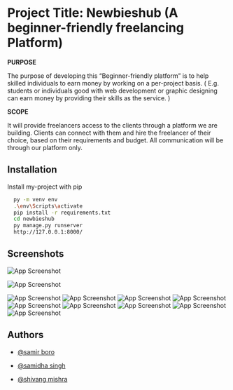 
# Project Title: Newbieshub (A beginner-friendly freelancing Platform)

**PURPOSE**

The purpose of developing this “Beginner-friendly platform” is to help skilled individuals to earn
money by working on a per-project basis. ( E.g. students or individuals good with web
development or graphic designing can earn money by providing their skills as the service. )

**SCOPE**

It will provide freelancers access to the clients through a platform we are building. Clients can
connect with them and hire the freelancer of their choice, based on their requirements and budget.
All communication will be through our platform only.


## Installation 

Install my-project with pip

```bash 
  py -m venv env
  .\env\Scripts\activate
  pip install -r requirements.txt
  cd newbieshub
  py manage.py runserver
  http://127.0.0.1:8000/
```
    
## Screenshots

![App Screenshot](https://github.com/Experiya/snapshot/blob/main/Dmo_Newbieshub/image-000.jpg?raw=true)



![App Screenshot](https://github.com/Experiya/snapshot/blob/main/Dmo_Newbieshub/image-004.jpg?raw=true)

  
![App Screenshot](https://github.com/Experiya/snapshot/blob/main/Dmo_Newbieshub/image-005.jpg?raw=true)
![App Screenshot](https://github.com/Experiya/snapshot/blob/main/Dmo_Newbieshub/image-006.jpg?raw=true)
![App Screenshot](https://github.com/Experiya/snapshot/blob/main/Dmo_Newbieshub/image-007.jpg?raw=true)
![App Screenshot](https://github.com/Experiya/snapshot/blob/main/Dmo_Newbieshub/image-009.jpg?raw=true)
![App Screenshot](https://github.com/Experiya/snapshot/blob/main/Dmo_Newbieshub/image-010.jpg?raw=true)
![App Screenshot](https://github.com/Experiya/snapshot/blob/main/Dmo_Newbieshub/image-011.jpg?raw=true)
![App Screenshot](https://github.com/Experiya/snapshot/blob/main/Dmo_Newbieshub/image-012.jpg?raw=true)
![App Screenshot](https://github.com/Experiya/snapshot/blob/main/Dmo_Newbieshub/image-013.jpg?raw=true)
![App Screenshot](https://github.com/Experiya/snapshot/blob/main/Dmo_Newbieshub/image-014.jpg?raw=true)

## Authors

- [@samir boro](https://github.com/Experiya)

- [@samidha singh](https://github.com/SamidhaSingh06)

- [@shivang mishra]()
  
